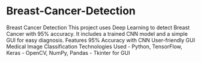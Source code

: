 # Breast-Cancer-Detection
 Breast Cancer Detection    This project uses Deep Learning to detect Breast Cancer with 95% accuracy. It includes a trained CNN model and a simple GUI for easy diagnosis. Features 95% Accuracy with CNN User-friendly GUI Medical Image Classification Technologies Used   - Python, TensorFlow, Keras   - OpenCV, NumPy, Pandas   - Tkinter for GUI
